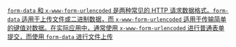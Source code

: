 [`form-data` 和 `x-www-form-urlencoded` 是两种常见的 HTTP 请求数据格式。`form-data` 适用于上传文件或二进制数据，而 `x-www-form-urlencoded` 适用于传输简单的键值对数据。在实际应用中，通常使用 `x-www-form-urlencoded` 进行普通表单提交，而使用 `form-data` 进行文件上传](https://developer.aliyun.com/article/1432987)